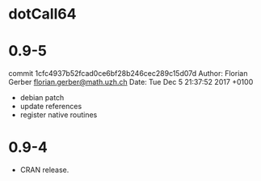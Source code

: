 # dotCall64

# 0.9-5
commit 1cfc4937b52fcad0ce6bf28b246cec289c15d07d
Author: Florian Gerber <florian.gerber@math.uzh.ch>
Date:   Tue Dec 5 21:37:52 2017 +0100

* debian patch
* update references
* register native routines

# 0.9-4

* CRAN release. 